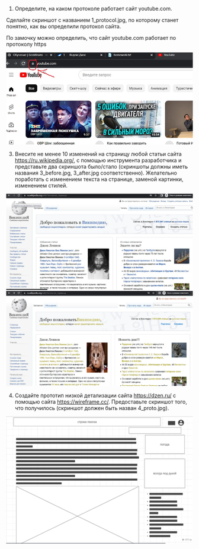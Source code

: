 1. Определите, на каком протоколе работает сайт youtube.com.

Сделайте скриншот с названием 1_protocol.jpg, по которому станет понятно, как вы определили протокол сайта.


По замочку можно определить, что сайт youtube.com работает по протоколу https

![определили по замочку](1_protocol.jpg)



3. Внесите не менее 10 изменений на страницу любой статьи сайта https://ru.wikipedia.org/, 
с помощью инструмента разработчика и представьте два скриншота было/стало 
(скриншоты должны иметь названия 3_before.jpg, 3_after.jpg соответственно). 
Желательно поработать с изменением текста на странице, 
заменой картинки, изменением стилей.

![до](3_before.jpg)
![после](3_after.jpg)


4. Создайте прототип низкой детализации сайта 
https://dzen.ru/ с помощью сайта https://wireframe.cc/. 
Предоставьте скриншот того, что получилось 
(скриншот должен быть назван 4_proto.jpg).

![прототип сайта дзен](4_proto.jpg.png)